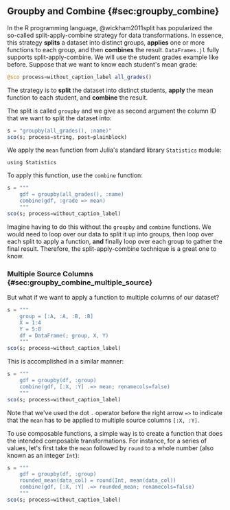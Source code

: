 ## Groupby and Combine {#sec:groupby_combine}

In the R programming language, @wickham2011split has popularized the so-called split-apply-combine strategy for data transformations.
In essence, this strategy **splits** a dataset into distinct groups, **applies** one or more functions to each group, and then **combines** the result.
`DataFrames.jl` fully supports split-apply-combine.
We will use the student grades example like before.
Suppose that we want to know each student's mean grade:

```jl
@sco process=without_caption_label all_grades()
```

The strategy is to **split** the dataset into distinct students, **apply** the mean function to each student, and **combine** the result.

The split is called `groupby` and we give as second argument the column ID that we want to split the dataset into:

```jl
s = "groupby(all_grades(), :name)"
sco(s; process=string, post=plainblock)
```

We apply the `mean` function from Julia's standard library `Statistics` module:

```
using Statistics
```

To apply this function, use the `combine` function:

```jl
s = """
    gdf = groupby(all_grades(), :name)
    combine(gdf, :grade => mean)
    """
sco(s; process=without_caption_label)
```

Imagine having to do this without the `groupby` and `combine` functions.
We would need to loop over our data to split it up into groups, then loop over each split to apply a function, **and** finally loop over each group to gather the final result.
Therefore, the split-apply-combine technique is a great one to know.

### Multiple Source Columns {#sec:groupby_combine_multiple_source}

But what if we want to apply a function to multiple columns of our dataset?

```jl
s = """
    group = [:A, :A, :B, :B]
    X = 1:4
    Y = 5:8
    df = DataFrame(; group, X, Y)
    """
sco(s; process=without_caption_label)
```

This is accomplished in a similar manner:

```jl
s = """
    gdf = groupby(df, :group)
    combine(gdf, [:X, :Y] .=> mean; renamecols=false)
    """
sco(s; process=without_caption_label)
```

Note that we've used the dot `.` operator before the right arrow `=>` to indicate that the `mean` has to be applied to multiple source columns `[:X, :Y]`.

To use composable functions, a simple way is to create a function that does the intended composable transformations.
For instance, for a series of values, let's first take the `mean` followed by `round` to a whole number (also known as an integer `Int`):

```jl
s = """
    gdf = groupby(df, :group)
    rounded_mean(data_col) = round(Int, mean(data_col))
    combine(gdf, [:X, :Y] .=> rounded_mean; renamecols=false)
    """
sco(s; process=without_caption_label)
```
